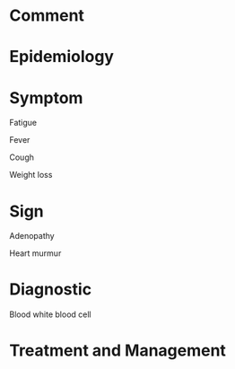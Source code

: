 # Comment

# Epidemiology

# Symptom

Fatigue

Fever

Cough

Weight loss

# Sign

Adenopathy

Heart murmur

# Diagnostic

Blood white blood cell

# Treatment and Management
